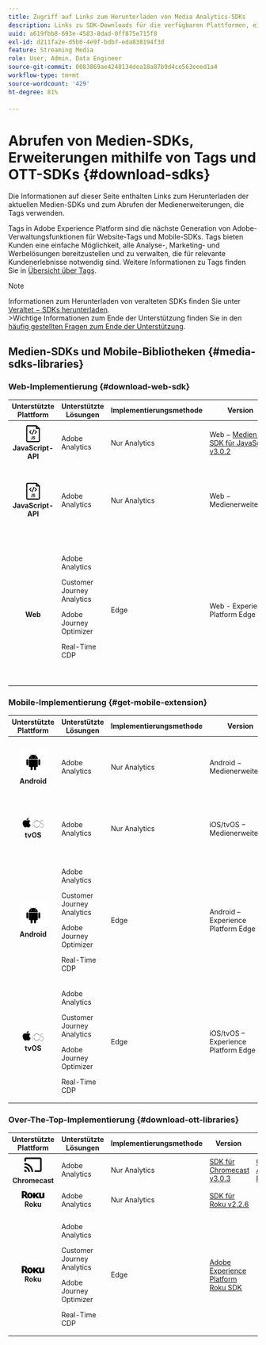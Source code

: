 ```yaml
---
title: Zugriff auf Links zum Herunterladen von Media Analytics-SDKs
description: Links zu SDK-Downloads für die verfügbaren Plattformen, einschließlich Android, iOS, JavaScript, Chromecast und Roku.
uuid: a619fbb8-693e-4583-8dad-0ff875e715f8
exl-id: d211fa2e-d5b0-4e9f-bdb7-eda838194f3d
feature: Streaming Media
role: User, Admin, Data Engineer
source-git-commit: 0083869ae4248134dea18a87b9d4ce563eeed1a4
workflow-type: tm+mt
source-wordcount: '429'
ht-degree: 81%

---
```


# Abrufen von Medien-SDKs, Erweiterungen mithilfe von Tags und OTT-SDKs {#download-sdks}

Die Informationen auf dieser Seite enthalten Links zum Herunterladen der aktuellen Medien-SDKs und zum Abrufen der Medienerweiterungen, die Tags verwenden.

Tags in Adobe Experience Platform sind die nächste Generation von Adobe-Verwaltungsfunktionen für Website-Tags und Mobile-SDKs. Tags bieten Kunden eine einfache Möglichkeit, alle Analyse-, Marketing- und Werbelösungen bereitzustellen und zu verwalten, die für relevante Kundenerlebnisse notwendig sind. Weitere Informationen zu Tags finden Sie in [Übersicht über Tags](https://experienceleague.adobe.com/docs/platform-learn/data-collection/overview.html?lang=de).


>[!NOTE]
>
>Informationen zum Herunterladen von veralteten SDKs finden Sie unter [Veraltet − SDKs herunterladen](/help/legacy/legacy-download-sdks.md).<br>
>&#x200B;>Wichtige Informationen zum Ende der Unterstützung finden Sie in den [häufig gestellten Fragen zum Ende der Unterstützung](/help/additional-resources/end-of-support-faqs.md).

## Medien-SDKs und Mobile-Bibliotheken {#media-sdks-libraries}

### Web-Implementierung {#download-web-sdk}

| Unterstützte Plattform | Unterstützte Lösungen | Implementierungsmethode | Version  |  APIs   |  Dokumentation  |  Beispiel  |
|:---:|---|---|---|---| ---| ---|
| ![JavaScript-Symbol ](assets/javascript-icon.png)</br>**JavaScript-API** | Adobe Analytics | Nur Analytics | Web − [Medien-SDK für JavaScript v3.0.2](https://github.com/Adobe-Marketing-Cloud/media-sdks/releases/tag/js-v3.0.2) | [Referenz zur JavaScript-API](https://adobe-marketing-cloud.github.io/media-sdks/reference/javascript_3x/index.html) | [Installieren von Media SDK mithilfe von JavaScript](/help/implementation/media-sdk/setup/web-implementation.md) | [Beispiel des Medien-SDK für JavaScript v3.0.2](https://github.com/Adobe-Marketing-Cloud/media-sdks/tree/master/sdks/js/3.x) |
| ![JavaScript-Symbol ](assets/javascript-icon.png)</br>**JavaScript-API** | Adobe Analytics | Nur Analytics | Web − Medienerweiterung |  | [Erweiterung von Adobe Media Analytics (3.x SDK) für Audio und Video − Verwendung von Tags (Datenerfassung)](https://experienceleague.adobe.com/docs/experience-platform/tags/extensions/adobe/media-analytics-3x/overview.html?lang=de) | [Erweiterung von Adobe Media Analytics (3.x SDK) für Audio und Video – Beispiel](https://github.com/Adobe-Marketing-Cloud/media-sdks/tree/master/samples/launch/js/3.x) |
| </br>**Web** | Adobe Analytics<p>Customer Journey Analytics</p><p>Adobe Journey Optimizer</p><p>Real-Time CDP</p> | Edge | Web - Experience Platform Edge |  | [Implementieren der Customer Journey Analytics-Streaming-Mediensammlung mithilfe der Edge Network](/help/implementation/edge/implementation-edge.md) <p>und</p><p>[Senden von Web-Daten an Edge mit Adobe Experience Platform Web SDK](/help/implementation/edge/edge-web-sdk.md)</p> | |

### Mobile-Implementierung {#get-mobile-extension}

| Unterstützte Plattform | Unterstützte Lösungen | Implementierungsmethode | Version  |  Dokumentation   |  Beispieoe  |
|:---:|---|---|---|---|---|
| ![Android-Symbol ](assets/android-icon.png)</br>**Android** | Adobe Analytics | Nur Analytics | Android − Medienerweiterung | [Mobile-SDKs – Dokumentation](https://developer.adobe.com/client-sdks/documentation/adobe-media-analytics/) | [Adobe Analytics – Media Analytics für Audio und Video – Beispiel](https://github.com/Adobe-Marketing-Cloud/media-sdks/tree/master/samples/launch/mobile/android) |
| ![Apple iOS-Symbol ](assets/ios-icon.png)<br>**tvOS** | Adobe Analytics | Nur Analytics | iOS/tvOS − Medienerweiterung | [Mobile-SDKs – Dokumentation](https://developer.adobe.com/client-sdks/documentation/adobe-media-analytics/) | [Adobe Analytics – Media Analytics für Audio und Video – Beispiel](https://github.com/adobe/aepsdk-media-ios/tree/main/TestApp) |
| ![Android-Symbol ](assets/android-icon.png)</br>**Android** | <p>Adobe Analytics</p><p>Customer Journey Analytics</p><p>Adobe Journey Optimizer</p><p>Real-Time CDP</p> | Edge | Android – Experience Platform Edge | [Installieren von Media SDK mithilfe von JavaScript](/help/implementation/edge/implementation-edge.md) | |
| ![Apple iOS-Symbol ](assets/ios-icon.png)<br>**tvOS** | <p>Adobe Analytics</p><p>Customer Journey Analytics</p><p>Adobe Journey Optimizer</p><p>Real-Time CDP</p> | Edge | iOS/tvOS – Experience Platform Edge | [Installieren von Media SDK mithilfe von JavaScript](/help/implementation/edge/implementation-edge.md) |  |

### Over-The-Top-Implementierung {#download-ott-libraries}

| Unterstützte Plattform | Unterstützte Lösungen | Implementierungsmethode | Version  |  APIs   |  Dokumentation  |
|:---:|---|---|---|---|---|
| ![Chromecast icon ](assets/chromecast-icon.png)</br>**Chromecast** | Adobe Analytics | Nur Analytics | [SDK für Chromecast v3.0.3](https://github.com/Adobe-Marketing-Cloud/media-sdks/releases/tag/chromecast-v3.0.3) | [Chromecast-API-Referenz](https://adobe-marketing-cloud.github.io/media-sdks/reference/chromecast/) | [Einrichten des Mobile SDK v3.x für Chromecast](/help/implementation/media-sdk/setup/set-up-chromecast.md) |
| ![Roku-Symbol ](assets/roku-icon.png)</br>**Roku** | Adobe Analytics | Nur Analytics | [SDK für Roku v2.2.6](https://github.com/Adobe-Marketing-Cloud/media-sdks/releases/tag/roku-v2.2.6) |  | [Einrichten des Mobile SDK v2.x für Roku](/help/implementation/media-sdk/setup/set-up-roku.md) |
| ![Roku-Symbol ](assets/roku-icon.png)</br>**Roku** | <p>Adobe Analytics</p><p>Customer Journey Analytics</p><p>Adobe Journey Optimizer</p><p>Real-Time CDP</p> | Edge | [Adobe Experience Platform Roku SDK](https://github.com/adobe/aepsdk-roku/tree/main) |  | [Installieren von Media SDK mithilfe von JavaScript](/help/implementation/edge/implementation-edge.md) |
